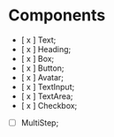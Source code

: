 # Components

- [ x ] Text;
- [ x ] Heading;
- [ x ] Box;
- [ x ] Button;
- [ x ] Avatar;
- [ x ] TextInput;
- [ x ] TextArea;
- [ x ] Checkbox;
- [ ] MultiStep;
